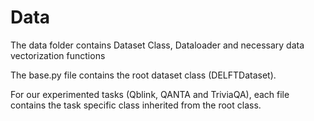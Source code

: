 
# Data 
The data folder contains Dataset Class, Dataloader and necessary data vectorization functions 

The base.py file contains the root dataset class (DELFTDataset).

For our experimented tasks (Qblink, QANTA and TriviaQA), each file contains the task specific class inherited from the root class. 